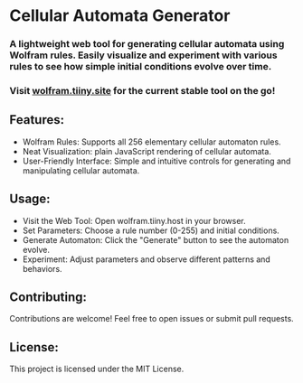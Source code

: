 # Cellular Automata Generator

### A lightweight web tool for generating cellular automata using Wolfram rules. Easily visualize and experiment with various rules to see how simple initial conditions evolve over time.

### Visit [wolfram.tiiny.site](wolfram.tiiny.site) for the current stable tool on the go!

## Features:
- Wolfram Rules: Supports all 256 elementary cellular automaton rules.
- Neat Visualization: plain JavaScript rendering of cellular automata.
- User-Friendly Interface: Simple and intuitive controls for generating and manipulating cellular automata.

## Usage:
- Visit the Web Tool: Open wolfram.tiiny.host in your browser.
- Set Parameters: Choose a rule number (0-255) and initial conditions.
- Generate Automaton: Click the "Generate" button to see the automaton evolve.
- Experiment: Adjust parameters and observe different patterns and behaviors.

## Contributing:
Contributions are welcome! Feel free to open issues or submit pull requests.

## License:
This project is licensed under the MIT License.
